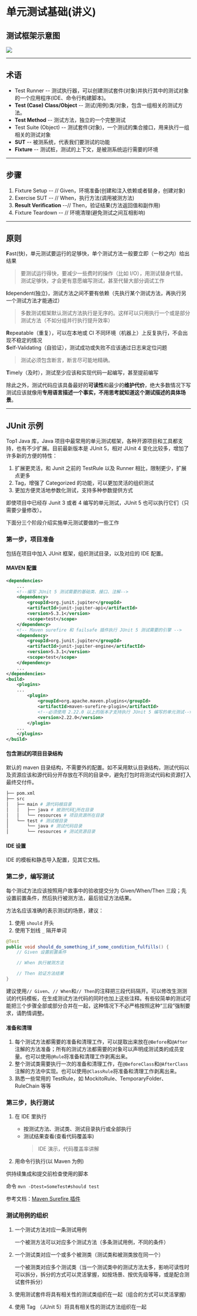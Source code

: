 # 单元测试基础(讲义)

## 测试框架示意图

![](http://xunitpatterns.com/Four%20Phase%20Test.gif)

---

## 术语

- Test Runner -- 测试执行器，可以创建测试套件(对象)并执行其中的测试对象的一个应用程序(IDE、命令行构建脚本)。
- **Test (Case) Class/Object** -- 测试(用例)类/对象，包含一组相关的测试方法。
- **Test Method** -- 测试方法，独立的一个完整测试
- Test Suite (Object) -- 测试套件(对象)，一个测试的集合接口，用来执行一组相关的测试对象
- **SUT** -- 被测系统，代表我们要测试的功能
- **Fixture** -- 测试桩，测试的上下文，是被测系统运行需要的环境

---

## 步骤

1. Fixture Setup -- // Given，环境准备(创建和注入依赖或者替身，创建对象)
2. Exercise SUT -- // When，执行方法(调用被测方法)
3. **Result Verification** --// Then，验证结果(方法返回值和副作用)
4. Fixture Teardown -- // 环境清理(避免测试之间互相影响)

---

## 原则

**F**ast(快)，单元测试要运行的足够快，单个测试方法一般要立即（一秒之内）给出结果

> 要测试运行得快，要减少一些费时的操作（比如 I/O），用测试替身代替。测试足够快，才会更有意愿编写测试，甚至代替大部分调试工作

**I**dependent(独立)，测试方法之间不要有依赖（先执行某个测试方法，再执行另一个测试方法才能通过）

> 多数测试框架默认测试方法执行是无序的。这样可以只用执行一个或是部分测试方法（不如分组并行执行提升效率）

**R**epeatable（重复），可以在本地或 CI 不同环境（机器上）上反复执行，不会出现不稳定的情况  
**S**elf-Validating（自验证），测试成功或失败不应该通过日志来定位问题

> 测试必须包含断言，断言尽可能地精确。

**T**imely（及时），测试至少应该和实现代码一起编写，甚至提前编写

除此之外，测试代码应该具备最好的**可读性**和最少的**维护代价**，绝大多数情况下写测试应该就像用**专用语言描述一个事实，不用思考就知道这个测试描述的具体场景**。

---

## JUnit 示例

Top1 Java 库，Java 项目中最常用的单元测试框架，各种开源项目和工具都支持，也有不少扩展。目前最新版本是 JUnit 5，相对 JUnit 4 变化比较多，增加了许多新的方便的特性：

1. 扩展更灵活，和 Junit 之前的 TestRule 以及 Runner 相比，限制更少，扩展点更多
2. Tag，增强了 Categorized 的功能，可以更加灵活的组织测试
3. 更加方便灵活地参数化测试，支持多种参数提供方式

即使项目中已经存 Junit 3 或者 4 编写的单元测试，JUnit 5 也可以执行它们（只需要少量修改）。

下面分三个阶段介绍实施单元测试要做的一些工作

### 第一步，项目准备

包括在项目中加入 JUnit 框架，组织测试目录，以及对应的 IDE 配置。

#### MAVEN 配置

```xml
<dependencies>
    ...
    <!--编写 JUnit 5 测试需要的基础类、接口、注解-->
    <dependency>
        <groupId>org.junit.jupiter</groupId>
        <artifactId>junit-jupiter-api</artifactId>
        <version>5.3.1</version>
        <scope>test</scope>
    </dependency>
    <!-- Maven surefire 和 failsafe 插件执行 JUnit 5 测试需要的引擎 -->
    <dependency>
        <groupId>org.junit.jupiter</groupId>
        <artifactId>junit-jupiter-engine</artifactId>
        <version>5.3.1</version>
        <scope>test</scope>
    </dependency>
    ...
</dependencies>
<build>
    <plugins>
    ...
        <plugin>
            <groupId>org.apache.maven.plugins</groupId>
            <artifactId>maven-surefire-plugin</artifactId>
            <!--必须使用 2.22.0 以上的版本才支持执行 JUnit 5 编写的单元测试-->
            <version>2.22.0</version>
        </plugin>
    ...
    </plugins>
</build>
```

#### 包含测试的项目目录结构

默认的 maven 目录结构，不需要外的配置。如不采用默认目录结构，测试代码以及资源应该和源代码分开存放在不同的目录中，避免打包时将测试代码和资源打入最终交付件。

```sh
├── pom.xml
├── src
│   ├── main # 源代码根目录
│   │   ├── java # 被测代码所在目录
│   │   └── resources # 项目资源所在目录
│   └── test # 测试根目录
│       └── java # 测试代码目录
│       └── resources # 测试资源目录
```

#### IDE 设置

IDE 的模板和静态导入配置，见其它文档。

### 第二步，编写测试

每个测试方法应该按照用户故事中的验收提交分为 Given/When/Then 三段；先设置前置条件，然后执行被测方法，最后验证方法结果。

方法名应该准确的表示测试的场景，建议：

1. 使用 `should` 开头
2. 使用下划线 `_` 隔开单词

```java
@Test
public void should_do_something_if_some_condition_fulfills() {
    // Given 设置前置条件

    // When 执行被测方法

    // Then 验证方法结果
}
```

建议使用`// Given`、`// When`和`// Then`的注释把三段代码隔开。可以修改生测测试的代码模板，在生成测试方法代码的同时也加上这些注释。有些较简单的测试可能把三个步骤全部或部分合并在一起，这种情况下不必严格按照这种“三段”强制要求，请酌情调整。

#### 准备和清理

1. 每个测试方法都需要的准备和清理工作，可以提取出来放在`@Before`和`@After`注解的方法准备；所有的测试方法都需要的对象可以声明成测试类的成员变量。也可以使用`@Rule`将准备和清理工作剥离出来。
2. 整个测试类需要执行一次的准备和清理工作，在`@BeforeClass`和`@AfterClass`注解的方法中实现。也可以使用`@ClassRule`将准备和清理工作剥离出来。
3. 熟悉一些常用的 TestRule，如 MockitoRule、TemporaryFolder、RuleChain 等等

### 第三步，执行测试

1. 在 IDE 里执行

   - 按测试方法、测试类、测试目录执行或全部执行
   - 测试结果查看(查看代码覆盖率)
     > IDE 演示，代码覆盖率讲解

2.  用命令行执行(以 Maven 为例)

   供持续集成和提交前检查使用的脚本

   命令 `mvn -Dtest=SomeTest#should test`

   参考文档：[Maven Surefire 插件](https://maven.apache.org/surefire/maven-surefire-plugin/examples/junit.html)

### 测试用例的组织

1. 一个测试方法对应一条测试用例

   一个被测方法可以对应多个测试方法（多条测试用例，不同的条件）

2. 一个测试类对应一个或多个被测类（测试类和被测类放在同一个）

   一个被测类对应多个测试类（当一个测试类中的测试方法太多，影响可读性时可以拆分，拆分的方式可以灵活掌握，如按场景、按优先级等等，或是配合测试套件拆分）

3. 使用测试套件将具有相关性的测试类组织在一起（组合的方式可以灵活掌握)

4. 使用 Tag （JUnit 5）将具有相关性的测试方法组织在一起

